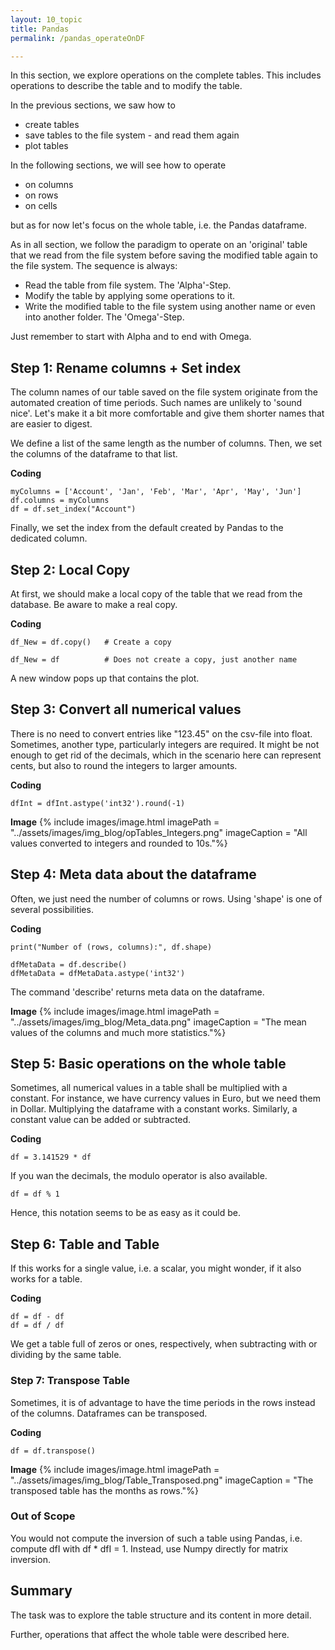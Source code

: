 ```yaml
---
layout: 10_topic
title: Pandas
permalink: /pandas_operateOnDF

---
```


In this section, we explore operations on the complete tables. This includes operations to describe the table and to modify the table.

In the previous sections, we saw how to

- create tables
- save tables to the file system - and read them again
- plot tables

In the following sections, we will see how to operate

- on columns
- on rows
- on cells

but as for now let's focus on the whole table, i.e. the Pandas dataframe.

As in all section, we follow the paradigm to operate on an 'original' table that we read from the file system before saving the modified table again to the file system.
The sequence is always:

- Read the table from file system. The 'Alpha'-Step.
- Modify the table by applying some operations to it.
- Write the modified table to the file system using another name or even into another folder. The 'Omega'-Step.

Just remember to start with Alpha and to end with Omega.

## Step 1: Rename columns + Set index

The column names of our table saved on the file system originate from the automated creation of time periods.
Such names are unlikely to 'sound nice'. Let's make it a bit more comfortable and give them shorter names that are easier to digest.

We define a list of the same length as the number of columns. Then, we set the columns of the dataframe to that list.

**Coding**
>
    myColumns = ['Account', 'Jan', 'Feb', 'Mar', 'Apr', 'May', 'Jun']
    df.columns = myColumns
    df = df.set_index("Account")

Finally, we set the index from the default created by Pandas to the dedicated column.

## Step 2: Local Copy

At first, we should make a local copy of the table that we read from the database. Be aware to make a real copy.

**Coding**
>
    df_New = df.copy()   # Create a copy 
>
    df_New = df          # Does not create a copy, just another name

A new window pops up that contains the plot.

## Step 3: Convert all numerical values

There is no need to convert entries like "123.45" on the csv-file into float.
Sometimes, another type, particularly integers are required.
It might be not enough to get rid of the decimals, which in the scenario here can represent cents, but also to round the integers to larger amounts.

**Coding**
>
    dfInt = dfInt.astype('int32').round(-1)

**Image**
{% include images/image.html imagePath = "../assets/images/img_blog/opTables_Integers.png" imageCaption = "All values converted to integers and rounded to 10s."%}

## Step 4: Meta data about the dataframe

Often, we just need the number of columns or rows. Using 'shape' is one of several possibilities.

**Coding**
>
    print("Number of (rows, columns):", df.shape)
>
    dfMetaData = df.describe()
    dfMetaData = dfMetaData.astype('int32')

The command 'describe' returns meta data on the dataframe.

**Image**
{% include images/image.html imagePath = "../assets/images/img_blog/Meta_data.png" imageCaption = "The mean values of the columns and much more statistics."%}

## Step 5: Basic operations on the whole table

Sometimes, all numerical values in a table shall be multiplied with a constant. For instance, we have currency values in Euro, but we need them in Dollar.
Multiplying the dataframe with a constant works. Similarly, a constant value can be added or subtracted.

**Coding**
>
    df = 3.141529 * df

If you wan the decimals, the modulo operator is also available.
>
    df = df % 1

Hence, this notation seems to be as easy as it could be.

## Step 6: Table and Table

If this works for a single value, i.e. a scalar, you might wonder, if it also works for a table.

**Coding**
>
    df = df - df
    df = df / df

We get a table full of zeros or ones, respectively, when subtracting with or dividing by the same table.

### Step 7: Transpose Table

Sometimes, it is of advantage to have the time periods in the rows instead of the columns.
Dataframes can be transposed.

**Coding**
>
    df = df.transpose()

**Image**
{% include images/image.html imagePath = "../assets/images/img_blog/Table_Transposed.png" imageCaption = "The transposed table has the months as rows."%}

### Out of Scope

You would not compute the inversion of such a table using Pandas, i.e. compute dfI with df * dfI = 1. Instead, use Numpy directly for matrix inversion.

## Summary

The task was to explore the table structure and its content in more detail.

Further, operations that affect the whole table were described here.
